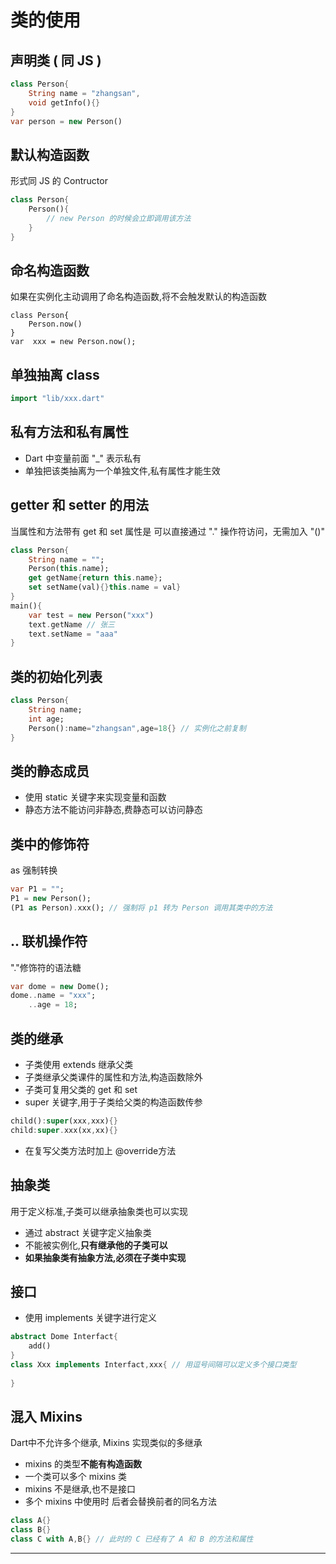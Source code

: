 # 类的使用

## 声明类  ( 同 JS )

```dart
class Person{
    String name = "zhangsan",
    void getInfo(){}
}
var person = new Person()
```

## 默认构造函数 

形式同 JS 的 Contructor

```dart
class Person{
    Person(){
        // new Person 的时候会立即调用该方法
    }
}
```

## 命名构造函数

如果在实例化主动调用了命名构造函数,将不会触发默认的构造函数

```datr
class Person{
	Person.now()
}
var  xxx = new Person.now();
```

## 单独抽离 class 

```dart
import "lib/xxx.dart"
```

## 私有方法和私有属性

- Dart 中变量前面 "_" 表示私有
- 单独把该类抽离为一个单独文件,私有属性才能生效

## getter 和 setter 的用法

当属性和方法带有 get 和 set 属性是 可以直接通过 "." 操作符访问，无需加入 "()"

```dart
class Person{
    String name = "";
    Person(this.name);
    get getName{return this.name};
    set setName(val){}this.name = val}
}
main(){
    var test = new Person("xxx")
    text.getName // 张三
    text.setName = "aaa"
}
```

## 类的初始化列表

```dart
class Person{
    String name;
    int age;
    Person():name="zhangsan",age=18{} // 实例化之前复制
}
```

## 类的静态成员

- 使用 static 关键字来实现变量和函数
- 静态方法不能访问非静态,费静态可以访问静态

## 类中的修饰符

as 强制转换

```dart
var P1 = "";
P1 = new Person();
(P1 as Person).xxx(); // 强制将 p1 转为 Person 调用其类中的方法
```

## .. 联机操作符

"."修饰符的语法糖

```dart
var dome = new Dome();
dome..name = "xxx";
	..age = 18;
```

## 类的继承

- 子类使用 extends 继承父类
- 子类继承父类课件的属性和方法,构造函数除外
- 子类可复用父类的 get 和 set
- super 关键字,用于子类给父类的构造函数传参

```dart
child():super(xxx,xxx){}
child:super.xxx(xx,xx){}
```

- 在复写父类方法时加上 @override方法

## 抽象类

用于定义标准,子类可以继承抽象类也可以实现

- 通过 abstract 关键字定义抽象类
- 不能被实例化,**只有继承他的子类可以**
- **如果抽象类有抽象方法,必须在子类中实现**

## 接口

- 使用 implements 关键字进行定义

```dart
abstract Dome Interfact{
    add()
}
class Xxx implements Interfact,xxx{ // 用逗号间隔可以定义多个接口类型 
    
}
```

## 混入 Mixins

Dart中不允许多个继承, Mixins 实现类似的多继承

- mixins 的类型**不能有构造函数**
- 一个类可以多个 mixins 类
- mixins 不是继承,也不是接口
- 多个 mixins 中使用时 后者会替换前者的同名方法

```dart
class A{}
class B{}
class C with A,B{} // 此时的 C 已经有了 A 和 B 的方法和属性
```

---

